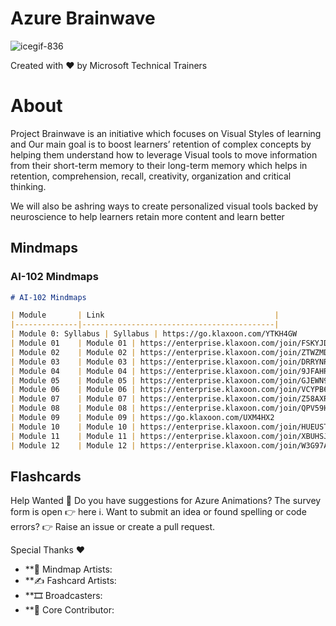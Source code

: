 # Azure Brainwave

![icegif-836](https://github.com/user-attachments/assets/0c1aff8c-d0b5-4755-b9b0-700ae64a59ee)



Created with ❤️ by Microsoft Technical Trainers

# About
Project Brainwave is an initiative which focuses on Visual Styles of learning and Our main goal is to boost learners’ retention of complex concepts by helping them understand how to leverage Visual tools to move information from their short-term memory to their long-term memory which helps in retention, comprehension, recall, creativity, organization and critical thinking.

We will also be ashring ways to create personalized visual tools backed by neuroscience to help learners retain more content and learn better


## Mindmaps

### AI-102 Mindmaps


```markdown
# AI-102 Mindmaps

| Module       | Link                                      |
|--------------|-------------------------------------------|
| Module 0: Syllabus | Syllabus | https://go.klaxoon.com/YTKH4GW
| Module 01    | Module 01 | https://enterprise.klaxoon.com/join/FSKYJDU
| Module 02    | Module 02 | https://enterprise.klaxoon.com/join/ZTWZMDD
| Module 03    | Module 03 | https://enterprise.klaxoon.com/join/DRRYNRG
| Module 04    | Module 04 | https://enterprise.klaxoon.com/join/9JFAHRX
| Module 05    | Module 05 | https://enterprise.klaxoon.com/join/GJEWN9R
| Module 06    | Module 06 | https://enterprise.klaxoon.com/join/VCYPB6A
| Module 07    | Module 07 | https://enterprise.klaxoon.com/join/Z58AXRJ
| Module 08    | Module 08 | https://enterprise.klaxoon.com/join/QPV59HC
| Module 09    | Module 09 | https://go.klaxoon.com/UXM4HX2
| Module 10    | Module 10 | https://enterprise.klaxoon.com/join/HUEUST6
| Module 11    | Module 11 | https://enterprise.klaxoon.com/join/XBUHSJR
| Module 12    | Module 12 | https://enterprise.klaxoon.com/join/W3G97AU

```
## Flashcards


Help Wanted 📒
Do you have suggestions for Azure Animations? The survey form is open 👉 here ℹ️.
Want to submit an idea or found spelling or code errors? 👉 Raise an issue or create a pull request.

Special Thanks ❤️
* **🎨 Mindmap Artists:
* **✍️ Fashcard Artists:
* **🎞️ Broadcasters:
* **🙏 Core Contributor:
